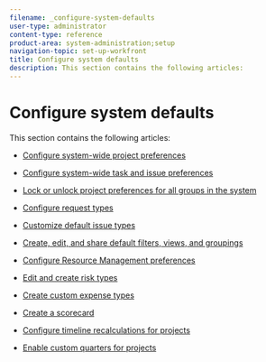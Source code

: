 ```yaml
---
filename: _configure-system-defaults
user-type: administrator
content-type: reference
product-area: system-administration;setup
navigation-topic: set-up-workfront
title: Configure system defaults
description: This section contains the following articles:
---
```


# Configure system defaults

This section contains the following articles:

* [Configure system-wide project preferences](../../../administration-and-setup/set-up-workfront/configure-system-defaults/set-project-preferences.md) 
* [Configure system-wide task and issue preferences](../../../administration-and-setup/set-up-workfront/configure-system-defaults/set-task-issue-preferences.md) 
* [Lock or unlock project preferences for all groups in the system](../../../administration-and-setup/set-up-workfront/configure-system-defaults/lock-or-unlock-project-preferences-for-groups-system.md) 
* [Configure request types](../../../administration-and-setup/set-up-workfront/configure-system-defaults/configure-request-types.md) 
* [Customize default issue types](../../../administration-and-setup/set-up-workfront/configure-system-defaults/customize-default-issue-types.md) 
* [Create, edit, and share default filters, views, and groupings](../../../administration-and-setup/set-up-workfront/configure-system-defaults/create-and-share-default-fvgs.md) 
* [Configure Resource Management preferences](../../../administration-and-setup/set-up-workfront/configure-system-defaults/configure-resource-mgmt-preferences.md)

  <!--
  <li data-mc-conditions="QuicksilverOrClassic.Draft mode"><a href="../../../administration-and-setup/set-up-workfront/configure-system-defaults/configure-delegation-preferences.md" class="MCXref xref" xrefformat="{para}">Configure Delegation preferences</a> </li>
  -->

* [Edit and create risk types](../../../administration-and-setup/set-up-workfront/configure-system-defaults/edit-create-risk-types.md) 
* [Create custom expense types](../../../administration-and-setup/set-up-workfront/configure-system-defaults/create-custom-expense-types.md) 
* [Create a scorecard](../../../administration-and-setup/set-up-workfront/configure-system-defaults/create-scorecard.md) 
* [Configure timeline recalculations for projects](../../../administration-and-setup/set-up-workfront/configure-system-defaults/configure-timeline-recalculations-projects.md) 
* [Enable custom quarters for projects](../../../administration-and-setup/set-up-workfront/configure-system-defaults/enable-custom-quarters-projects.md)

